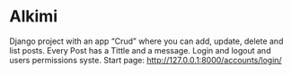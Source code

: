 # Alkimi
Django project with an app “Crud” where you can add, update, delete and list posts. Every Post has a Tittle and a message. Login and logout and users permissions syste. Start page: http://127.0.0.1:8000/accounts/login/
